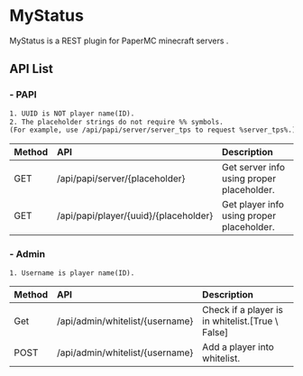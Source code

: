 # MyStatus
MyStatus is a REST plugin for PaperMC minecraft servers .

## API List

### - PAPI

```txt
1. UUID is NOT player name(ID).
2. The placeholder strings do not require %% symbols.
(For example, use /api/papi/server/server_tps to request %server_tps%.)
```

Method | API | Description
:---|:---|:---
GET | /api/papi/server/{placeholder} | Get server info using proper placeholder.
GET | /api/papi/player/{uuid}/{placeholder} | Get player info using proper placeholder. 

### - Admin

```txt
1. Username is player name(ID).
```

Method | API | Description
:---|:---|:---
Get | /api/admin/whitelist/{username} | Check if a player is in whitelist.\[True \ False\] 
POST | /api/admin/whitelist/{username} | Add a player into whitelist.